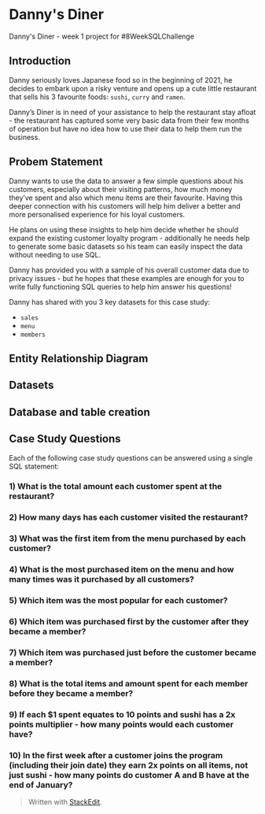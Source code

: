 # Danny's Diner
Danny's Diner - week 1 project for #8WeekSQLChallenge





## Introduction

Danny seriously loves Japanese food so in the beginning of 2021, he decides to embark upon a risky venture and opens up a cute little restaurant that sells his 3 favourite foods: ```sushi```, ```curry``` and ```ramen```.

Danny’s Diner is in need of your assistance to help the restaurant stay afloat - the restaurant has captured some very basic data from their few months of operation but have no idea how to use their data to help them run the business.

## Probem Statement

Danny wants to use the data to answer a few simple questions about his customers, especially about their visiting patterns, how much money they’ve spent and also which menu items are their favourite. Having this deeper connection with his customers will help him deliver a better and more personalised experience for his loyal customers.

He plans on using these insights to help him decide whether he should expand the existing customer loyalty program - additionally he needs help to generate some basic datasets so his team can easily inspect the data without needing to use SQL.

Danny has provided you with a sample of his overall customer data due to privacy issues - but he hopes that these examples are enough for you to write fully functioning SQL queries to help him answer his questions!

Danny has shared with you 3 key datasets for this case study:

-   `sales`
-   `menu`
-   `members`

## Entity Relationship Diagram


## Datasets



## Database and table creation


## Case Study Questions
Each of the following case study questions can be answered using a single SQL statement:
### 1) What is the total amount each customer spent at the restaurant?
### 2) How many days has each customer visited the restaurant?
### 3) What was the first item from the menu purchased by each customer?
### 4) What is the most purchased item on the menu and how many times was it purchased by all customers?
### 5) Which item was the most popular for each customer?
### 6) Which item was purchased first by the customer after they became a member?
### 7) Which item was purchased just before the customer became a member?
### 8) What is the total items and amount spent for each member before they became a member?
### 9) If each $1 spent equates to 10 points and sushi has a 2x points multiplier - how many points would each customer have?
### 10) In the first week after a customer joins the program (including their join date) they earn 2x points on all items, not just sushi - how many points do customer A and B have at the end of January?


> Written with [StackEdit](https://stackedit.io/).
